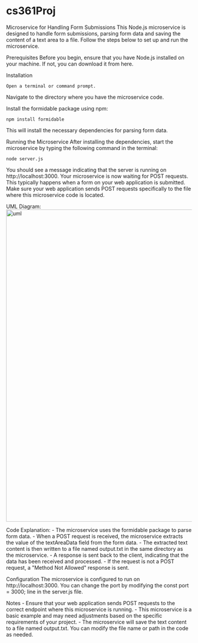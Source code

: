 # cs361Proj

Microservice for Handling Form Submissions
This Node.js microservice is designed to handle form submissions, parsing form data and saving the content of a text area to a file. Follow the steps below to set up and run the microservice.

Prerequisites
Before you begin, ensure that you have Node.js installed on your machine. If not, you can download it from here.

Installation
    
    Open a terminal or command prompt.

Navigate to the directory where you have the microservice code.

Install the formidable package using npm:

    npm install formidable
    
This will install the necessary dependencies for parsing form data.

Running the Microservice
After installing the dependencies, start the microservice by typing the following command in the terminal:
    
    node server.js
    
You should see a message indicating that the server is running on http://localhost:3000.
Your microservice is now waiting for POST requests. This typically happens when a form on your web application is submitted. Make sure your web application sends POST requests specifically to the file where this microservice code is located.

UML Diagram: 
<img width="845" alt="uml" src="https://github.com/BruceWYan/cs361Proj/uml.png">

Code Explanation:
    - The microservice uses the formidable package to parse form data.
    - When a POST request is received, the microservice extracts the value of the textAreaData field from the form data.
    - The extracted text content is then written to a file named output.txt in the same directory as the microservice.
    - A response is sent back to the client, indicating that the data has been received and processed.
    - If the request is not a POST request, a "Method Not Allowed" response is sent.

Configuration
    The microservice is configured to run on http://localhost:3000. You can change the port by modifying the const port = 3000; line in the server.js file.

Notes
    - Ensure that your web application sends POST requests to the correct endpoint where this microservice is running.
    - This microservice is a basic example and may need adjustments based on the specific requirements of your project.
    - The microservice will save the text content to a file named output.txt. You can modify the file name or path in the code as needed.
